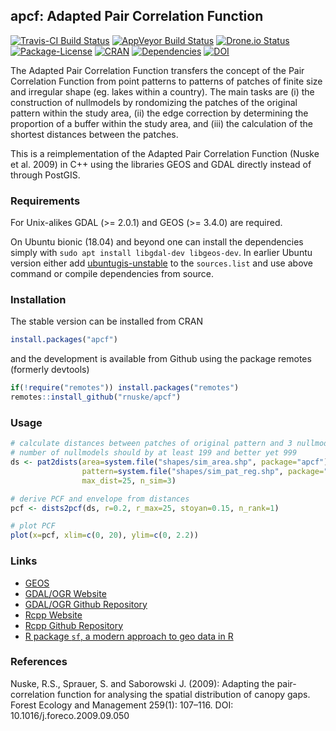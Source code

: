 ## apcf: Adapted Pair Correlation Function

[![Travis-CI Build Status](https://travis-ci.org/rnuske/apcf.svg?branch=master)](https://travis-ci.org/rnuske/apcf) 
[![AppVeyor Build Status](https://ci.appveyor.com/api/projects/status/github/rnuske/apcf?branch=master&svg=true)](https://ci.appveyor.com/project/rnuske/apcf) 
[![Drone.io Status](https://cloud.drone.io/api/badges/rnuske/apcf/status.svg)](https://cloud.drone.io/rnuske/apcf) 
[![Package-License](https://img.shields.io/badge/license-GPL--3-brightgreen.svg?style=flat)](https://www.gnu.org/licenses/gpl-3.0.html) 
[![CRAN](https://www.r-pkg.org/badges/version/apcf)](https://cran.r-project.org/package=apcf) 
[![Dependencies](https://tinyverse.netlify.com/badge/apcf)](https://cran.r-project.org/package=apcf) 
[![DOI](https://zenodo.org/badge/DOI/10.5281/zenodo.2535612.svg)](https://doi.org/10.5281/zenodo.2535612) 


The Adapted Pair Correlation Function transfers the concept of the Pair Correlation Function from point patterns to patterns of patches of finite size and irregular shape (eg. lakes within a country). The main tasks are (i) the construction of nullmodels by rondomizing the patches of the original pattern within the study area, (ii) the edge correction by determining the proportion of a buffer within the study area, and (iii) the calculation of the shortest distances between the patches.

This is a reimplementation of the Adapted Pair Correlation Function (Nuske et al. 2009) in C++ using the libraries GEOS and GDAL directly instead of through PostGIS.


### Requirements
For Unix-alikes GDAL (>= 2.0.1) and GEOS (>= 3.4.0) are required.

On Ubuntu bionic (18.04) and beyond one can install the dependencies simply with `sudo apt install libgdal-dev libgeos-dev`. 
In earlier Ubuntu version either add [ubuntugis-unstable](http://ppa.launchpad.net/ubuntugis/ubuntugis-unstable/ubuntu/) to the `sources.list` and use above command or compile dependencies from source.


### Installation
The stable version can be installed from CRAN
```r
install.packages("apcf")
```

and the development is available from Github using the package remotes (formerly devtools)
```r
if(!require("remotes")) install.packages("remotes")
remotes::install_github("rnuske/apcf")
```


### Usage
```r
# calculate distances between patches of original pattern and 3 nullmodels
# number of nullmodels should by at least 199 and better yet 999
ds <- pat2dists(area=system.file("shapes/sim_area.shp", package="apcf"),
                pattern=system.file("shapes/sim_pat_reg.shp", package="apcf"),
                max_dist=25, n_sim=3)

# derive PCF and envelope from distances
pcf <- dists2pcf(ds, r=0.2, r_max=25, stoyan=0.15, n_rank=1)

# plot PCF
plot(x=pcf, xlim=c(0, 20), ylim=c(0, 2.2))
```


### Links
* [GEOS](https://trac.osgeo.org/geos/)
* [GDAL/OGR Website](https://www.gdal.org/)
* [GDAL/OGR Github Repository](https://github.com/OSGeo/gdal)
* [Rcpp Website](http://www.rcpp.org/)
* [Rcpp Github Repository](https://github.com/RcppCore/Rcpp)
* [R package `sf`, a modern approach to geo data in R](https://github.com/r-spatial/sf)


### References
Nuske, R.S., Sprauer, S. and Saborowski J. (2009): Adapting the pair-correlation function for analysing the spatial distribution of canopy gaps. Forest Ecology and Management 259(1): 107–116. DOI: 10.1016/j.foreco.2009.09.050
